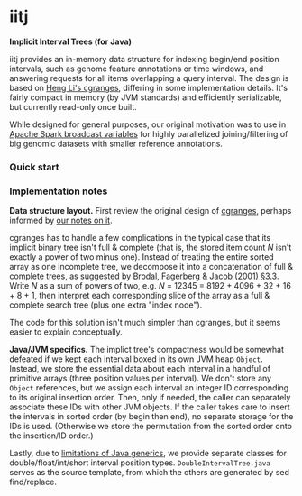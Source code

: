 # iitj
**Implicit Interval Trees (for Java)**

iitj provides an in-memory data structure for indexing begin/end position intervals, such as genome feature annotations or time windows, and answering requests for all items overlapping a query interval. The design is based on [Heng Li's cgranges](https://github.com/lh3/cgranges), differing in some implementation details. It's fairly compact in memory (by JVM standards) and efficiently serializable, but currently read-only once built.

While designed for general purposes, our original motivation was to use in [Apache Spark broadcast variables](https://spark.apache.org/docs/3.2.1/rdd-programming-guide.html#broadcast-variables) for highly parallelized joining/filtering of big genomic datasets with smaller reference annotations.

### Quick start

### Implementation notes

**Data structure layout.** First review the original design of [cgranges](https://github.com/lh3/cgranges), perhaps informed by [our notes on it](https://github.com/mlin/iitii/blob/master/notes_on_cgranges.md).

cgranges has to handle a few complications in the typical case that its implicit binary tree isn't full & complete (that is, the stored item count *N* isn't exactly a power of two minus one). Instead of treating the entire sorted array as one incomplete tree, we decompose it into a concatenation of full & complete trees, as suggested by [Brodal, Fagerberg & Jacob (2001) §3.3](https://tidsskrift.dk/brics/article/download/21696/19132). Write *N* as a sum of powers of two, e.g. *N* = 12345 = 8192 + 4096 + 32 + 16 + 8 + 1, then interpret each corresponding slice of the array as a full & complete search tree (plus one extra "index node").

The code for this solution isn't much simpler than cgranges, but it seems easier to explain conceptually.

**Java/JVM specifics.** The implict tree's compactness would be somewhat defeated if we kept each interval boxed in its own JVM heap `Object`. Instead, we store the essential data about each interval in a handful of primitive arrays (three position values per interval). We don't store any `Object` references, but we assign each interval an integer ID corresponding to its original insertion order. Then, only if needed, the caller can separately associate these IDs with other JVM objects. If the caller takes care to insert the intervals in sorted order (by begin then end), no separate storage for the IDs is used. (Otherwise we store the permutation from the sorted order onto the insertion/ID order.) 

Lastly, due to [limitations of Java generics](https://www.infoworld.com/article/3639525/openjdk-proposals-would-bring-universal-generics-to-java.html), we provide separate classes for double/float/int/short interval position types. `DoubleIntervalTree.java` serves as the source template, from which the others are generated by sed find/replace.
